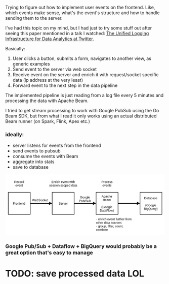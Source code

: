 Trying to figure out how to implement user events on the frontend. Like, which events make sense, what's the event's structure and how to handle sending them to the server.

I've had this topic on my mind, but I had just to try some stuff out after seeing this paper mentioned in a talk I watched: [The Unified Logging Infrastructure for Data Analytics at Twitter](http://vldb.org/pvldb/vol5/p1771_georgelee_vldb2012.pdf).

Basically:

1. User clicks a button, submits a form, navigates to another view, as generic examples
2. Send event to the server via web socket
3. Receive event on the server and enrich it with request/socket specific data (ip address at the very least)
4. Forward event to the next step in the data pipeline

The implemented pipeline is just reading from a log file every 5 minutes and processing the data with Apache Beam.

I tried to get stream processing to work with Google PubSub using the Go Beam SDK, but from what I read it only works using an actual distributed Beam runner (on Spark, Flink, Apex etc.)

### ideally:
- server listens for events from the frontend
- send events to pubsub
- consume the events with Beam
- aggregate into stats
- save to database

![dataflow](data-pipeline.png)

### Google Pub/Sub + Dataflow + BigQuery would probably be a great option that's easy to manage

# TODO: save processed data LOL
